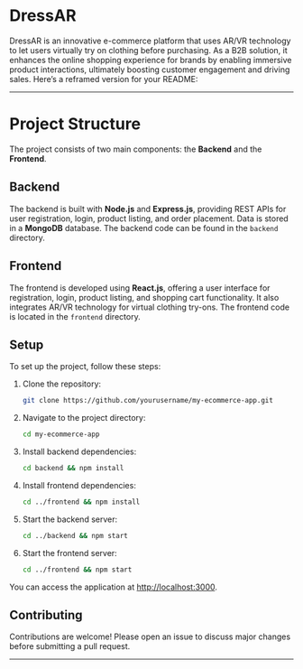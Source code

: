 # DressAR
 DressAR is an innovative e-commerce platform that uses AR/VR technology to let users virtually try on clothing before purchasing. As a B2B solution, it enhances the online shopping experience for brands by enabling immersive product interactions, ultimately boosting customer engagement and driving sales.
Here’s a reframed version for your README:

---

# Project Structure

The project consists of two main components: the **Backend** and the **Frontend**.

## Backend

The backend is built with **Node.js** and **Express.js**, providing REST APIs for user registration, login, product listing, and order placement. Data is stored in a **MongoDB** database. The backend code can be found in the `backend` directory.

## Frontend

The frontend is developed using **React.js**, offering a user interface for registration, login, product listing, and shopping cart functionality. It also integrates AR/VR technology for virtual clothing try-ons. The frontend code is located in the `frontend` directory.

## Setup

To set up the project, follow these steps:

1. Clone the repository:
   ```bash
   git clone https://github.com/yourusername/my-ecommerce-app.git
   ```

2. Navigate to the project directory:
   ```bash
   cd my-ecommerce-app
   ```

3. Install backend dependencies:
   ```bash
   cd backend && npm install
   ```

4. Install frontend dependencies:
   ```bash
   cd ../frontend && npm install
   ```

5. Start the backend server:
   ```bash
   cd ../backend && npm start
   ```

6. Start the frontend server:
   ```bash
   cd ../frontend && npm start
   ```

You can access the application at [http://localhost:3000](http://localhost:3000).

## Contributing

Contributions are welcome! Please open an issue to discuss major changes before submitting a pull request.

--- 
